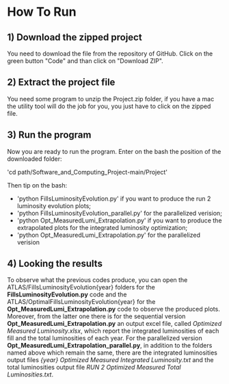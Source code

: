 # How To Run

## 1) Download the zipped project

You need to download the file from the repository of GitHub.
Click on the green button "Code" and than click on "Download ZIP".

## 2) Extract the project file 

You need some program to unzip the Project.zip folder, if you have a mac 
the utility tool will do the job for you, you just have to click on the zipped file.

## 3) Run the program

Now you are ready to run the program. Enter on the bash the position of the downloaded folder:

'cd path/Software_and_Computing_Project-main/Project'

Then tip on the bash:

- 'python FillsLuminosityEvolution.py' if you want to produce the run 2 luminosity evolution plots;
- 'python FillsLuminosityEvolution_parallel.py' for the parallelized verision;
- 'python Opt_MeasuredLumi_Extrapolation.py' if you want to produce the extrapolated plots for the integrated luminosity optimization;
- 'python Opt_MeasuredLumi_Extrapolation.py' for the parallelized verision

## 4) Looking the results

To observe what the previous codes produce, you can open the ATLAS/FillsLuminosityEvolution{year} folders for the **FillsLuminosityEvolution.py** code and the ATLAS/OptimalFillsLuminosityEvolution{year} for the **Opt_MeasuredLumi_Extrapolation.py** code to observe the produced plots. Moreover, from the latter one there is for the sequential version **Opt_MeasuredLumi_Extrapolation.py** an output excel file, called _Optimized Measured Luminosity.xlsx_, which report the integrated luminosities of each fill and the total luminosities of each year. For the parallelized version **Opt_MeasuredLumi_Extrapolation_parallel.py**, in addition to the folders named above which remain the same, there are the integrated luminosities output files _{year} Optimized Measured Integrated Luminosity.txt_ and the total luminosities output file _RUN 2 Optimized Measured Total Luminosities.txt_.
